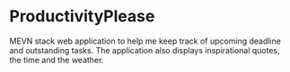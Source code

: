 # ProductivityPlease
MEVN stack web application to help me keep track of upcoming deadline and outstanding tasks. The application also displays inspirational quotes, the time and the weather.

